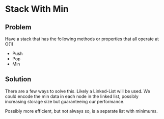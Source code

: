 # Stack With Min

## Problem

Have a stack that has the following methods or properties that all operate at O(1)

* Push 
* Pop
* Min 

## Solution

There are a few ways to solve this. Likely a Linked-List will be used. We could encode the min data in each node in the linked list, possibly increasing storage size but guaranteeing our performance. 

Possibly more efficient, but not always so, is a separate list with minimums. 
